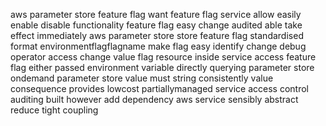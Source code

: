 aws parameter store feature flag want feature flag service allow easily enable disable functionality feature flag easy change audited able take effect immediately aws parameter store store feature flag standardised format environmentflagflagname make flag easy identify change debug operator access change value flag resource inside service access feature flag either passed environment variable directly querying parameter store ondemand parameter store value must string consistently value consequence provides lowcost partiallymanaged service access control auditing built however add dependency aws service sensibly abstract reduce tight coupling